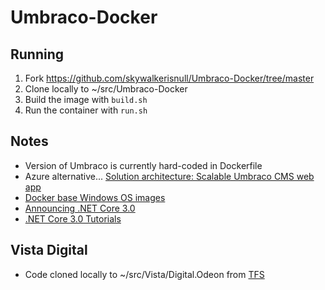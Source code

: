 # Umbraco-Docker

## Running
1. Fork https://github.com/skywalkerisnull/Umbraco-Docker/tree/master
1. Clone locally to ~/src/Umbraco-Docker
1. Build the image with `build.sh`
1. Run the container with `run.sh`

## Notes
* Version of Umbraco is currently hard-coded in Dockerfile
* Azure alternative... [Solution architecture: Scalable Umbraco CMS web app](https://azure.microsoft.com/en-us/solutions/architecture/medium-umbraco-web-app/)
* [Docker base Windows OS images](https://hub.docker.com/_/microsoft-windows-base-os-images)
* [Announcing .NET Core 3.0](https://devblogs.microsoft.com/dotnet/announcing-net-core-3-0/)
* [.NET Core 3.0 Tutorials](https://docs.microsoft.com/en-nz/dotnet/core/tutorials/index)

## Vista Digital
* Code cloned locally to ~/src/Vista/Digital.Odeon from [TFS](ssh://tfs:22/tfs/Vista/Vista.Digital/_git/Vista.Digital.Odeon)



